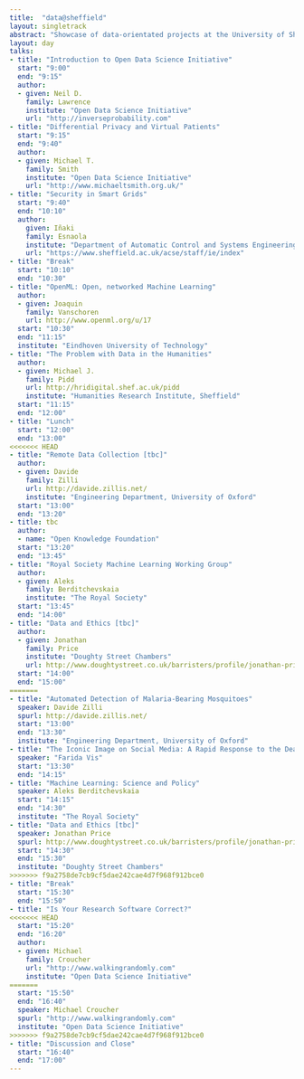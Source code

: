 ```yaml
---
title:  "data@sheffield"
layout: singletrack
abstract: "Showcase of data-orientated projects at the University of Sheffield with Guest speakers to place things in wider context."
layout: day
talks:
- title: "Introduction to Open Data Science Initiative"
  start: "9:00"
  end: "9:15"
  author: 
  - given: Neil D.
    family: Lawrence
    institute: "Open Data Science Initiative"
    url: "http://inverseprobability.com"
- title: "Differential Privacy and Virtual Patients" 
  start: "9:15"
  end: "9:40"
  author:
  - given: Michael T. 
    family: Smith
    institute: "Open Data Science Initiative"
    url: "http://www.michaeltsmith.org.uk/"
- title: "Security in Smart Grids"
  start: "9:40"
  end: "10:10"
  author:
    given: Iñaki 
    family: Esnaola
    institute: "Department of Automatic Control and Systems Engineering, University of Sheffield"
    url: "https://www.sheffield.ac.uk/acse/staff/ie/index"
- title: "Break"
  start: "10:10"
  end: "10:30"
- title: "OpenML: Open, networked Machine Learning"
  author:
  - given: Joaquin
    family: Vanschoren
    url: http://www.openml.org/u/17
  start: "10:30"
  end: "11:15"
  institute: "Eindhoven University of Technology"
- title: "The Problem with Data in the Humanities"
  author:
  - given: Michael J. 
    family: Pidd
    url: http://hridigital.shef.ac.uk/pidd
    institute: "Humanities Research Institute, Sheffield"
  start: "11:15"
  end: "12:00"
- title: "Lunch"
  start: "12:00"
  end: "13:00"
<<<<<<< HEAD
- title: "Remote Data Collection [tbc]"
  author:
  - given: Davide 
    family: Zilli
    url: http://davide.zillis.net/
    institute: "Engineering Department, University of Oxford"
  start: "13:00"
  end: "13:20"
- title: tbc
  author: 
  - name: "Open Knowledge Foundation" 
  start: "13:20"
  end: "13:45"
- title: "Royal Society Machine Learning Working Group"
  author: 
  - given: Aleks 
    family: Berditchevskaia
    institute: "The Royal Society"
  start: "13:45"
  end: "14:00"
- title: "Data and Ethics [tbc]"
  author:
  - given: Jonathan 
    family: Price 
    institute: "Doughty Street Chambers"
    url: http://www.doughtystreet.co.uk/barristers/profile/jonathan-price
  start: "14:00"
  end: "15:00"
=======
- title: "Automated Detection of Malaria-Bearing Mosquitoes"
  speaker: Davide Zilli
  spurl: http://davide.zillis.net/
  start: "13:00"
  end: "13:30"
  institute: "Engineering Department, University of Oxford"
- title: "The Iconic Image on Social Media: A Rapid Response to the Death of Aylan Kurdi [tbc]"
  speaker: "Farida Vis" 
  start: "13:30"
  end: "14:15"
- title: "Machine Learning: Science and Policy"
  speaker: Aleks Berditchevskaia
  start: "14:15"
  end: "14:30"
  institute: "The Royal Society"
- title: "Data and Ethics [tbc]"
  speaker: Jonathan Price 
  spurl: http://www.doughtystreet.co.uk/barristers/profile/jonathan-price
  start: "14:30"
  end: "15:30"
  institute: "Doughty Street Chambers"
>>>>>>> f9a2758de7cb9cf5dae242cae4d7f968f912bce0
- title: "Break"
  start: "15:30"
  end: "15:50"
- title: "Is Your Research Software Correct?"
<<<<<<< HEAD
  start: "15:20"
  end: "16:20"
  author: 
  - given: Michael 
    family: Croucher
    url: "http://www.walkingrandomly.com"
    institute: "Open Data Science Initiative"
=======
  start: "15:50"
  end: "16:40"
  speaker: Michael Croucher
  spurl: "http://www.walkingrandomly.com"
  institute: "Open Data Science Initiative"
>>>>>>> f9a2758de7cb9cf5dae242cae4d7f968f912bce0
- title: "Discussion and Close"
  start: "16:40"
  end: "17:00"
---
```

